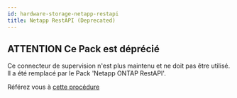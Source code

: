 ```yaml
---
id: hardware-storage-netapp-restapi
title: Netapp RestAPI (Deprecated)
---
```


## **ATTENTION** Ce Pack est déprécié 

Ce connecteur de supervision n'est plus maintenu et ne doit pas être utilisé. Il a été remplacé par
le Pack 'Netapp ONTAP RestAPI'.

Référez vous à [cette procédure](hardware-storage-netapp-ontap-restapi.md)
